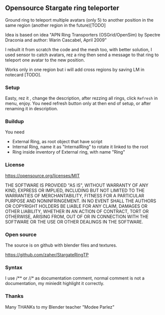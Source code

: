 ## Opensource Stargate ring teleporter ##

Ground ring to teleport multiple avatars (only 5) to another position in the same region (another region in the future)[TODO]

Idea is based on idea "APN Ring Transporters (OSGrid/OpenSim) by Spectre Draconia and author: Warin Cascabel, April 2009"

I rebuilt it from scratch the code and the mesh too, with better solution, I used sensor to catch avatars, rez a ring then send a message to that ring to teleport one avatar to the new position.

Works only in one region but i will add cross regions by saving LM in notecard [TODO].


### Setup ###

Easty, rez it , change the description, after rezzing all rings, click `Refresh` in menu, enjoy.
You need refresh button only at then end of setup, or after renaming it in description.

### Buildup ###

You need

* External Ring, as root object that have script
* Internal Ring, name it as "InternalRing" to rotate it linked to the root
* Ring inside inventory of External ring, with name "Ring"

### License ###

https://opensource.org/licenses/MIT

THE SOFTWARE IS PROVIDED "AS IS", WITHOUT WARRANTY OF ANY KIND, EXPRESS OR IMPLIED, INCLUDING BUT NOT LIMITED TO THE WARRANTIES OF MERCHANTABILITY, FITNESS FOR A PARTICULAR PURPOSE AND NONINFRINGEMENT. IN NO EVENT SHALL THE AUTHORS OR COPYRIGHT HOLDERS BE LIABLE FOR ANY CLAIM, DAMAGES OR OTHER LIABILITY, WHETHER IN AN ACTION OF CONTRACT, TORT OR OTHERWISE, ARISING FROM, OUT OF OR IN CONNECTION WITH THE SOFTWARE OR THE USE OR OTHER DEALINGS IN THE SOFTWARE.

### Open source ###

The source is on github with blender files and textures.

https://github.com/zaher/StargateRingTP

### Syntax ###

I use /**  or  //*  as documentation comment, normal comment is not a documentation, my miniedit highlight it correctly.

### Thanks ###

Many THANKs to my Blender teacher "Modee Parlez"
